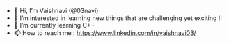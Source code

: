 - 👋 Hi, I’m Vaishnavi (@03navi)
- 👀 I’m interested in learning new things that are challenging yet exciting !!
- 🌱 I’m currently learning C++
- 📫 How to reach me :
https://www.linkedin.com/in/vaishnavi03/
